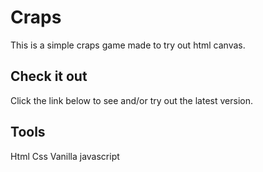 # Craps

This is a simple craps game made to try out html canvas.

## Check it out

Click the link below to see and/or try out the latest version.


## Tools
Html
Css
Vanilla javascript
